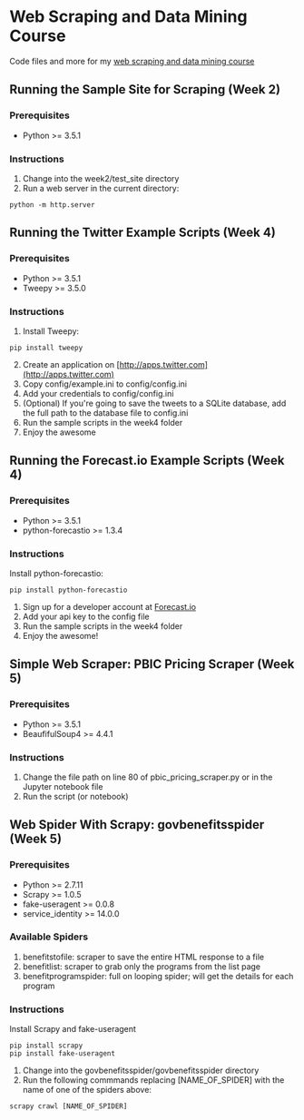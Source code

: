 # Web Scraping and Data Mining Course
Code files and more for my [web scraping and data mining course](http://robertwdempsey.com/web-scraping-data-mining-course/)

## Running the Sample Site for Scraping (Week 2)

### Prerequisites

* Python >= 3.5.1

### Instructions

1. Change into the week2/test_site directory
2. Run a web server in the current directory:
```
python -m http.server
```


## Running the Twitter Example Scripts (Week 4)

### Prerequisites

* Python >= 3.5.1
* Tweepy >= 3.5.0

### Instructions

1. Install Tweepy:
```
pip install tweepy
```
2. Create an application on [http://apps.twitter.com](http://apps.twitter.com)
3. Copy config/example.ini to config/config.ini
4. Add your credentials to config/config.ini
5. (Optional) If you're going to save the tweets to a SQLite database, add the full path to the database file to config.ini
6. Run the sample scripts in the week4 folder
7. Enjoy the awesome


## Running the Forecast.io Example Scripts (Week 4)

### Prerequisites

* Python >= 3.5.1
* python-forecastio >= 1.3.4

### Instructions

Install python-forecastio:
```
pip install python-forecastio
```

1. Sign up for a developer account at [Forecast.io](https://developer.forecast.io/)
2. Add your api key to the config file
3. Run the sample scripts in the week4 folder
4. Enjoy the awesome!


## Simple Web Scraper: PBIC Pricing Scraper (Week 5)

### Prerequisites

* Python >= 3.5.1
* BeaufifulSoup4 >= 4.4.1

### Instructions

1. Change the file path on line 80 of pbic_pricing_scraper.py or in the Jupyter notebook file
2. Run the script (or notebook)


## Web Spider With Scrapy: govbenefitsspider (Week 5)

### Prerequisites

* Python >= 2.7.11
* Scrapy >= 1.0.5
* fake-useragent >= 0.0.8
* service_identity >= 14.0.0

### Available Spiders

1. benefitstofile: scraper to save the entire HTML response to a file
2. benefitlist: scraper to grab only the programs from the list page
3. benefitprogramspider: full on looping spider; will get the details for each program


### Instructions

Install Scrapy and fake-useragent
```
pip install scrapy
pip install fake-useragent
```

1. Change into the govbenefitsspider/govbenefitsspider directory
2. Run the following commmands replacing [NAME_OF_SPIDER] with the name of one of the spiders above:
```
scrapy crawl [NAME_OF_SPIDER]
```
